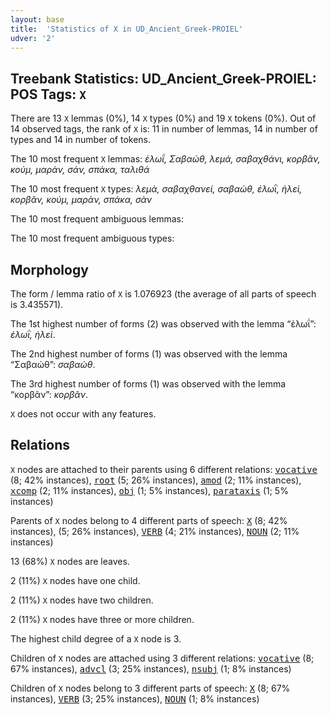```yaml
---
layout: base
title:  'Statistics of X in UD_Ancient_Greek-PROIEL'
udver: '2'
---
```


## Treebank Statistics: UD_Ancient_Greek-PROIEL: POS Tags: `X`

There are 13 `X` lemmas (0%), 14 `X` types (0%) and 19 `X` tokens (0%).
Out of 14 observed tags, the rank of `X` is: 11 in number of lemmas, 14 in number of types and 14 in number of tokens.

The 10 most frequent `X` lemmas: <em>ἑλωΐ, Σαβαώθ, λεμά, σαβαχθάνι, κορβᾶν, κούμ, μαρὰν, σάν, σπάκα, ταλιθά</em>

The 10 most frequent `X` types:  <em>λεμὰ, σαβαχθανεί, σαβαὼθ, ἑλωῒ, ἡλεὶ, κορβᾶν, κούμ, μαρὰν, σπάκα, σὰν</em>

The 10 most frequent ambiguous lemmas: 

The 10 most frequent ambiguous types:  



## Morphology

The form / lemma ratio of `X` is 1.076923 (the average of all parts of speech is 3.435571).

The 1st highest number of forms (2) was observed with the lemma “ἑλωΐ”: <em>ἑλωῒ, ἡλεὶ</em>.

The 2nd highest number of forms (1) was observed with the lemma “Σαβαώθ”: <em>σαβαὼθ</em>.

The 3rd highest number of forms (1) was observed with the lemma “κορβᾶν”: <em>κορβᾶν</em>.

`X` does not occur with any features.


## Relations

`X` nodes are attached to their parents using 6 different relations: <tt><a href="grc_proiel-dep-vocative.html">vocative</a></tt> (8; 42% instances), <tt><a href="grc_proiel-dep-root.html">root</a></tt> (5; 26% instances), <tt><a href="grc_proiel-dep-amod.html">amod</a></tt> (2; 11% instances), <tt><a href="grc_proiel-dep-xcomp.html">xcomp</a></tt> (2; 11% instances), <tt><a href="grc_proiel-dep-obj.html">obj</a></tt> (1; 5% instances), <tt><a href="grc_proiel-dep-parataxis.html">parataxis</a></tt> (1; 5% instances)

Parents of `X` nodes belong to 4 different parts of speech: <tt><a href="grc_proiel-pos-X.html">X</a></tt> (8; 42% instances),  (5; 26% instances), <tt><a href="grc_proiel-pos-VERB.html">VERB</a></tt> (4; 21% instances), <tt><a href="grc_proiel-pos-NOUN.html">NOUN</a></tt> (2; 11% instances)

13 (68%) `X` nodes are leaves.

2 (11%) `X` nodes have one child.

2 (11%) `X` nodes have two children.

2 (11%) `X` nodes have three or more children.

The highest child degree of a `X` node is 3.

Children of `X` nodes are attached using 3 different relations: <tt><a href="grc_proiel-dep-vocative.html">vocative</a></tt> (8; 67% instances), <tt><a href="grc_proiel-dep-advcl.html">advcl</a></tt> (3; 25% instances), <tt><a href="grc_proiel-dep-nsubj.html">nsubj</a></tt> (1; 8% instances)

Children of `X` nodes belong to 3 different parts of speech: <tt><a href="grc_proiel-pos-X.html">X</a></tt> (8; 67% instances), <tt><a href="grc_proiel-pos-VERB.html">VERB</a></tt> (3; 25% instances), <tt><a href="grc_proiel-pos-NOUN.html">NOUN</a></tt> (1; 8% instances)

